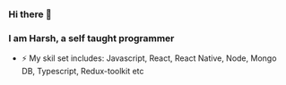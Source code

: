 ### Hi there 👋
### I am Harsh, a self taught programmer

- ⚡ My skil set includes: Javascript, React, React Native,  Node, Mongo DB, Typescript, Redux-toolkit etc
